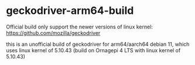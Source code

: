 # geckodriver-arm64-build
Official build only support the newer versions of linux kernel: https://github.com/mozilla/geckodriver



this is an unofficial build of geckodriver for arm64/aarch64 debian 11, which uses linux kernel of 5.10.43
(build on Ornagepi 4 LTS with linux kernel of 5.10.43)
